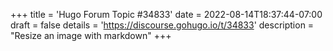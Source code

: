 +++
title = 'Hugo Forum Topic #34833'
date = 2022-08-14T18:37:44-07:00
draft = false
details = 'https://discourse.gohugo.io/t/34833'
description = "Resize an image with markdown"
+++
